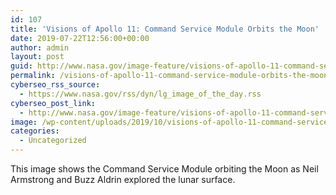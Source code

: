 ```yaml
---
id: 107
title: 'Visions of Apollo 11: Command Service Module Orbits the Moon'
date: 2019-07-22T12:56:00+00:00
author: admin
layout: post
guid: http://www.nasa.gov/image-feature/visions-of-apollo-11-command-service-module-orbits-the-moon
permalink: /visions-of-apollo-11-command-service-module-orbits-the-moon
cyberseo_rss_source:
  - https://www.nasa.gov/rss/dyn/lg_image_of_the_day.rss
cyberseo_post_link:
  - http://www.nasa.gov/image-feature/visions-of-apollo-11-command-service-module-orbits-the-moon
image: /wp-content/uploads/2019/10/visions-of-apollo-11-command-service-module-orbits-the-moon.jpg
categories:
  - Uncategorized
---
```

This image shows the Command Service Module orbiting the Moon as Neil Armstrong and Buzz Aldrin explored the lunar surface.